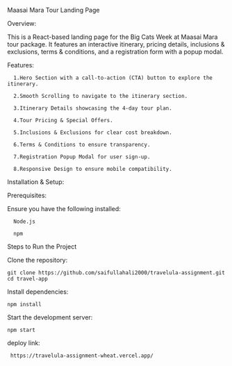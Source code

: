 Maasai Mara Tour Landing Page

Overview:

This is a React-based landing page for the Big Cats Week at Maasai Mara tour package. It features an interactive itinerary, pricing details, inclusions & exclusions, terms & conditions, and a registration form with a popup modal.

Features:

      1.Hero Section with a call-to-action (CTA) button to explore the itinerary.
      
      2.Smooth Scrolling to navigate to the itinerary section.
      
      3.Itinerary Details showcasing the 4-day tour plan.
      
      4.Tour Pricing & Special Offers.
      
      5.Inclusions & Exclusions for clear cost breakdown.
      
      6.Terms & Conditions to ensure transparency.
      
      7.Registration Popup Modal for user sign-up.
      
      8.Responsive Design to ensure mobile compatibility.

Installation & Setup:

Prerequisites:

Ensure you have the following installed:

      Node.js
      
      npm

Steps to Run the Project

Clone the repository:

    git clone https://github.com/saifullahali2000/travelula-assignment.git
    cd travel-app

Install dependencies:

    npm install

Start the development server:

    npm start


deploy link:  
     
     https://travelula-assignment-wheat.vercel.app/



